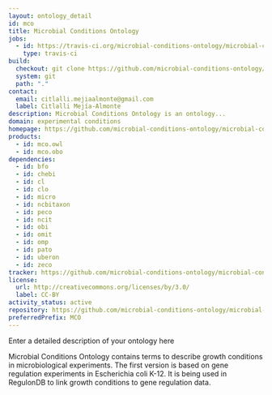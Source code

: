```yaml
---
layout: ontology_detail
id: mco
title: Microbial Conditions Ontology
jobs:
  - id: https://travis-ci.org/microbial-conditions-ontology/microbial-conditions-ontology
    type: travis-ci
build:
  checkout: git clone https://github.com/microbial-conditions-ontology/microbial-conditions-ontology.git
  system: git
  path: "."
contact:
  email: citlalli.mejiaalmonte@gmail.com
  label: Citlalli Mejía-Almonte
description: Microbial Conditions Ontology is an ontology...
domain: experimental conditions
homepage: https://github.com/microbial-conditions-ontology/microbial-conditions-ontology
products:
  - id: mco.owl
  - id: mco.obo
dependencies:
  - id: bfo
  - id: chebi
  - id: cl
  - id: clo
  - id: micro
  - id: ncbitaxon
  - id: peco
  - id: ncit
  - id: obi
  - id: omit
  - id: omp
  - id: pato
  - id: uberon
  - id: zeco
tracker: https://github.com/microbial-conditions-ontology/microbial-conditions-ontology/issues
license:
  url: http://creativecommons.org/licenses/by/3.0/
  label: CC-BY
activity_status: active
repository: https://github.com/microbial-conditions-ontology/microbial-conditions-ontology
preferredPrefix: MCO
---
```


Enter a detailed description of your ontology here

Microbial Conditions Ontology contains terms to describe growth conditions in microbiological experiments. The first version is based on gene regulation experiments in Escherichia coli K-12. It is being used in RegulonDB to link growth conditions to gene regulation data.
